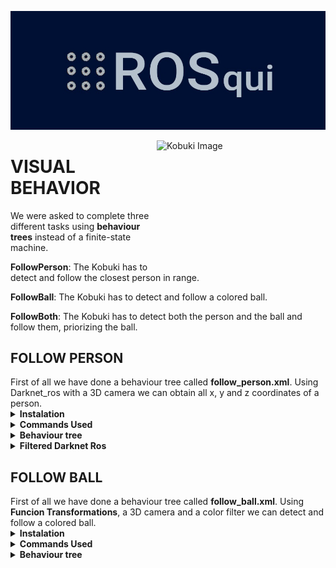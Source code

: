 <p align="center"><a href="https://www.youtube.com/channel/UC4Loc3tyy1vvGsMoBC5KCSw" target="_blank">
    <img src="https://github.com/Docencia-fmrico/visual-behavior-rosqui/blob/main/images/logo.jpg">
</a></p>

<img src="https://github.com/Docencia-fmrico/visual-behavior-rosqui/blob/main/images/kobuki.jpg" align="right"
     alt="Kobuki Image" width="270" height="200">
    

<h1>VISUAL BEHAVIOR</h1>
 
 <p> We were asked to complete three different tasks using <b>behaviour trees</b> instead of a finite-state machine. </p>
 
 <b>FollowPerson</b>: The Kobuki has to detect and follow the closest person in range.
 
 <b>FollowBall</b>: The Kobuki has to detect and follow a colored ball.
 
 <b>FollowBoth</b>: The Kobuki has to detect both the person and the ball and follow them, priorizing the ball.

<h2>FOLLOW PERSON</h2>
First of all we have done a behaviour tree called <b>follow_person.xml</b>. Using Darknet_ros with a 3D camera we can obtain all x, y and z coordinates of a person. 

<details><summary><b>Instalation</b></summary>
For this task we had to install the following packages:
    
    $ sudo apt-get install ros-noetic-behaviortree-cpp-v3
    $ sudo apt-get install ros-noetic-move-base-msgs
    $ sudo apt-get install ros-noetic-kobuki-*
    $ sudo apt-get install ros-noetic-cameras-*
    
If you want to try it by your own personal camera, you can download the following package:
   
    $ sudo apt-get install ros-noetic-usb-cam-*
   
By the way, if you get in trouble with any package you may need to download a github repository related to the package. 

</details>

<details><summary><b>Commands Used</b></summary>
    
- <b>See Darknet Ros using 3D camera</b>
    
    You should follow the followings steps:
    
        $ roslaunch openni2_launch openni2.launch
        $ roslaunch darknet_ros darknet_ros.launch image:=/camera/rgb/image_raw/
    
- <h4>See Darknet Ros using usb camera</h3>
    
    You should follow the followings steps:
    
        $ roscore
        $ rosrun usb_cam usb_cam_node
        $ rosrun cameras_cpp nodo_camera
        $ roslaunch darknet_ros darknet_ros.launch iamge:=/usb_cam/image_raw/
      
</details>

<details><summary><b>Behaviour tree</b></summary>
    
This is the tree we have decided to use:
 
<img src="https://github.com/Docencia-fmrico/visual-behavior-rosqui/blob/main/images/bt_fb.gif" align="center"
alt="Follow person bt" width="600" height="600">

And this is how it looks like in <a href="https://github.com/BehaviorTree/Groot">Groot</a>:

<img src="https://github.com/Docencia-fmrico/visual-behavior-rosqui/blob/main/images/follow_person_groot.png" align="center"
alt="Follow person bt groot" width="600" height="600">
        
    
</details>

<details><summary><b>Filtered Darknet Ros</b></summary>
We would like to point out that when using <a href="https://github.com/leggedrobotics/darknet_ros">Darknet_ros</a> only for people, we had to edit all .yaml files. We just left <b>person</b> in <b>detection clases names</b>
    
Here you can see a picture of it:
    
<img src="https://github.com/Docencia-fmrico/visual-behavior-rosqui/blob/main/images/darknet_filtered.jpg" align="center"
alt="Darknet Filtered" width="700" height="400">
    
    
</details>
 
<h2>FOLLOW BALL</h2>
First of all we have done a behaviour tree called <b>follow_ball.xml</b>. Using <b>Funcion Transformations</b>, a 3D camera and a color filter we can detect and follow a colored ball. 
    
<details><summary><b>Instalation</b></summary>
For this task we had to install the following packages:

    $ sudo apt-get install openni2-*
    $ sudo apt-get install ros-noetic-rgbd-launch 
    $ sudo apt-get install --fix-missing ros-noetic-rgbd-launch
 
</details>
    
<details><summary><b>Commands Used</b></summary>
        
- <b>Filter Ball using 3D camera</b>
    
    You should follow the followings steps:
    
        $ roslaunch openni2_launch openni2.launch
        $ rosrun cameras_cpp nodo_camera (filter image)
        $ rviz 
    
    In rviz add image and its topic is /hsv/image_filtered/
    And these are the values used for filtering the ball:
    
    <img src="https://github.com/Docencia-fmrico/visual-behavior-rosqui/blob/main/images/ball_filtered.jpg" align="center"
    alt="Ball filtered" width="600" height="600">
    
    
 - <b>Filter Ball using rviz</b>
    
    You should follow the followings steps:
    
        $ roslaunch robots sim.launch
        $ rosrun cameras_cpp nodo_camera (filter image)
        $ rosrun cameras_cpp nodo_rgbd_filtered (publish in the image filtered topic)
        $ roslaunch robots kobuki_xtion.launch (makes the transform)
        $ rviz (and choose 0 channel)
        $ roslaunch kobuki_keyop keyop.launch (for moving in the simulation and the image)
      
</details>
    
<details><summary><b>Behaviour tree</b></summary>

This is the tree we have decided to use:
 
<img src="https://github.com/Docencia-fmrico/visual-behavior-rosqui/blob/main/images/bt_fp.gif" align="center"
alt="Follow ball bt" width="600" height="600">

And this is how it looks like in <a href="https://github.com/BehaviorTree/Groot">Groot</a>:

<img src="https://github.com/Docencia-fmrico/visual-behavior-rosqui/blob/main/images/follow_ball_groot.png" align="center"
alt="Follow ball bt groot" width="600" height="600">

